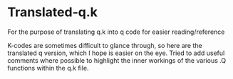 # Translated-q.k
For the purpose of translating q.k into q code for easier reading/reference

K-codes are sometimes difficult to glance through, so here are the translated q version, which I hope is easier on the eye. Tried to add useful comments where possible to highlight the inner workings of the various .Q functions within the q.k file.  
